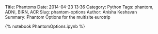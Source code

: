 Title: Phantoms
Date: 2014-04-23 13:36
Category: Python
Tags: phantom, ADNI, BIRN, ACR
Slug: phantom-options
Author: Anisha Keshavan
Summary: Phantom Options for the multisite eurotrip

{% notebook PhantomOptions.ipynb %}
